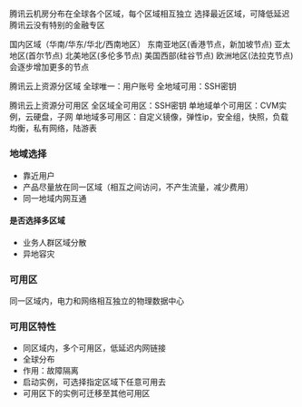 ## 
腾讯云机房分布在全球各个区域，每个区域相互独立
选择最近区域，可降低延迟
腾讯云没有特别的金融专区

国内区域（华南/华东/华北/西南地区）
东南亚地区(香港节点，新加坡节点)
亚太地区(首尔节点)
北美地区(多伦多节点)
美国西部(硅谷节点)
欧洲地区(法拉克节点)
会逐步增加更多的节点


腾讯云上资源分区域
全球唯一：用户账号
全地域可用：SSH密钥

腾讯云上资源分可用区
全区域全可用区：SSH密钥
单地域单个可用区：CVM实例，云硬盘，子网
单地域多可用区：自定义镜像，弹性ip，安全组，快照，负载均衡，私有网络，陆游表

### 地域选择
- 靠近用户
- 产品尽量放在同一区域（相互之间访问，不产生流量，减少费用）
- 同一地域内网互通

#### 是否选择多区域
  - 业务人群区域分散
  - 异地容灾

### 可用区
同一区域内，电力和网络相互独立的物理数据中心
### 可用区特性
- 同区域内，多个可用区，低延迟内网链接
- 全球分布
- 作用：故障隔离
- 启动实例，可选择指定区域下任意可用去
- 可用区下的实例可迁移至其他可用区


